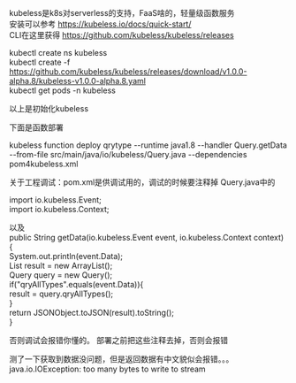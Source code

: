 kubeless是k8s对serverless的支持，FaaS啥的，轻量级函数服务<br/>
安装可以参考 https://kubeless.io/docs/quick-start/ <br/>
CLI在这里获得 https://github.com/kubeless/kubeless/releases <br/>


kubectl create ns kubeless <br/>
kubectl create -f https://github.com/kubeless/kubeless/releases/download/v1.0.0-alpha.8/kubeless-v1.0.0-alpha.8.yaml<br/>
kubectl get pods -n kubeless<br/>

以上是初始化kubeless<br/>

下面是函数部署<br/>

kubeless function deploy qrytype --runtime java1.8 --handler Query.getData --from-file src/main/java/io/kubeless/Query.java --dependencies pom4kubeless.xml<br/>

关于工程调试：pom.xml是供调试用的，调试的时候要注释掉 Query.java中的 <br/>

import io.kubeless.Event;<br/>
import io.kubeless.Context;<br/>

以及<br/>
public String getData(io.kubeless.Event event, io.kubeless.Context context) {<br/>
    System.out.println(event.Data);<br/>
    List result = new ArrayList();<br/>
    Query query = new Query();<br/>
    if("qryAllTypes".equals(event.Data)){<br/>
        result = query.qryAllTypes();<br/>
    }<br/>
    return JSONObject.toJSON(result).toString();<br/>
}<br/>

否则调试会报错你懂的。
部署之前把这些注释去掉，否则会报错

测了一下获取到数据没问题，但是返回数据有中文貌似会报错。。。java.io.IOException: too many bytes to write to stream